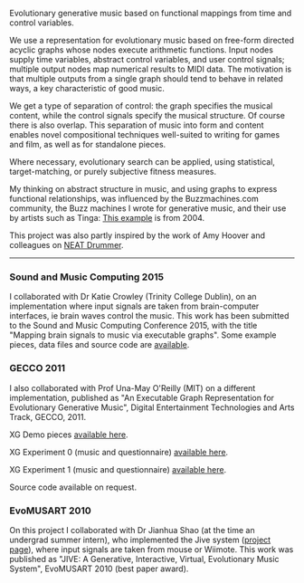 Evolutionary generative music based on functional mappings from time
and control variables.

<p> We use a representation for evolutionary music based on free-form
   directed acyclic graphs whose nodes execute arithmetic
   functions. Input nodes supply time variables, abstract control
   variables, and user control signals; multiple output nodes map
   numerical results to MIDI data. The motivation is that multiple
   outputs from a single graph should tend to behave in related ways,
   a key characteristic of good music.

  <p>We get a type of separation of control: the graph specifies the
  musical content, while the control signals specify the musical
  structure. Of course there is also overlap. This separation of music
  into form and content enables novel compositional techniques
  well-suited to writing for games and film, as well as for standalone
  pieces.

<p> Where necessary, evolutionary search can be applied, using
  statistical, target-matching, or purely subjective fitness
  measures.

<p>My thinking on abstract structure in music, and using graphs to
  express functional relationships, was influenced by the
  Buzzmachines.com community, the Buzz machines I wrote for generative
  music, and their use by artists such as
  Tinga: <a href="https://web.archive.org/web/20160817074912/http://buzzmachines.com/viewreview.php?id=1053">This
  example</a> is from 2004.

  <p>This project was also partly inspired by the work of Amy Hoover
  and colleagues on <a href="https://web.archive.org/web/20160817074912/http://eplex.cs.ucf.edu/neatmusic/">NEAT
  Drummer</a>.

<p>

  <hr>


  <h3>Sound and Music Computing 2015</h3>

  <p> I collaborated with Dr Katie Crowley (Trinity College Dublin),
  on an implementation where input signals are taken from
  brain-computer interfaces, ie brain waves control the music. This
  work has been submitted to the Sound and Music Computing Conference
  2015, with the title "Mapping brain signals to music via executable
  graphs". Some example pieces, data files and source code
  are <a href="code/BCI_sample_pieces.tgz">available</a>.

<h3>GECCO 2011</h3> <p> I also collaborated with Prof Una-May O'Reilly
(MIT) on a different implementation, published as "An Executable Graph
Representation for Evolutionary Generative Music", Digital
Entertainment Technologies and Arts Track, GECCO, 2011.


  <p>


XG Demo pieces <a href="code/GraphMusicDemoPieces.tgz">available here</a>.

<p>

XG Experiment 0 (music and
  questionnaire) <a href="code/GraphMusicExperiment0.tgz">available here</a>.

<p>

XG Experiment 1 (music and
  questionnaire) <a href="code/GraphMusicExperiment1.tgz">available here</a>.

<p>

  Source code available on request.

<h3>EvoMUSART 2010</h3> <p> On this project I collaborated with Dr
Jianhua Shao (at the time an undergrad summer intern), who implemented
the Jive system
(<a href="https://web.archive.org/web/20160817074912/http://sites.google.com/site/odcsssjian2009/">project
page</a>), where input signals are taken from mouse or Wiimote. This
work was published as "JIVE: A Generative, Interactive, Virtual,
Evolutionary Music System", EvoMUSART 2010 (best paper award).
</div>
